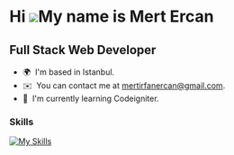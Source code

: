 Hi ![](https://user-images.githubusercontent.com/18350557/176309783-0785949b-9127-417c-8b55-ab5a4333674e.gif)My name is Mert Ercan
==================================================================================================================================
Full Stack Web Developer
-------------------------

* 🌍  I'm based in Istanbul.
* ✉️  You can contact me at [mertirfanercan@gmail.com](mailto:mertirfanercan@gmail.com).
 * 🧠  I'm currently learning Codeigniter.

<!-- * 🖥️  See my portfolio at [https://mertercan.tech/] -->

###



### Skills


[![My Skills](https://skillicons.dev/icons?i=java,spring,hibernate,maven,dart,flutter,js,ts,html,css,sass,vue,nuxtjs,react,nextjs,redux,nodejs,express,nestjs,postgres,webpack,docker,git,github,linux,idea&perline=13)](https://skillicons.dev)


<!--
### Favorite Tech Stack

[![My Skills](https://skillicons.dev/icons?i=nextjs,ts,sass,bootstrap,java,spring,hibernate,postgres)](https://skillicons.dev)
-->




<!-- &perline=x -->
